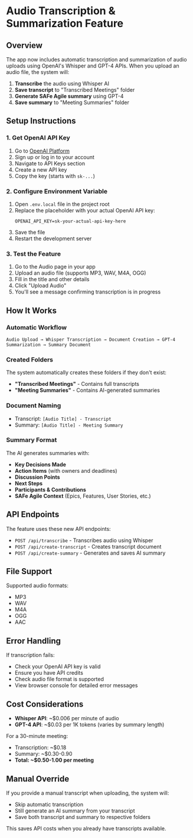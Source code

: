# Audio Transcription & Summarization Feature

## Overview

The app now includes automatic transcription and summarization of audio uploads using OpenAI's Whisper and GPT-4 APIs. When you upload an audio file, the system will:

1. **Transcribe** the audio using Whisper AI
2. **Save transcript** to "Transcribed Meetings" folder
3. **Generate SAFe Agile summary** using GPT-4
4. **Save summary** to "Meeting Summaries" folder

## Setup Instructions

### 1. Get OpenAI API Key

1. Go to [OpenAI Platform](https://platform.openai.com)
2. Sign up or log in to your account
3. Navigate to API Keys section
4. Create a new API key
5. Copy the key (starts with `sk-...`)

### 2. Configure Environment Variable

1. Open `.env.local` file in the project root
2. Replace the placeholder with your actual OpenAI API key:
   ```
   OPENAI_API_KEY=sk-your-actual-api-key-here
   ```
3. Save the file
4. Restart the development server

### 3. Test the Feature

1. Go to the Audio page in your app
2. Upload an audio file (supports MP3, WAV, M4A, OGG)
3. Fill in the title and other details
4. Click "Upload Audio"
5. You'll see a message confirming transcription is in progress

## How It Works

### Automatic Workflow

```
Audio Upload → Whisper Transcription → Document Creation → GPT-4 Summarization → Summary Document
```

### Created Folders

The system automatically creates these folders if they don't exist:

- **"Transcribed Meetings"** - Contains full transcripts
- **"Meeting Summaries"** - Contains AI-generated summaries

### Document Naming

- Transcript: `[Audio Title] - Transcript`
- Summary: `[Audio Title] - Meeting Summary`

### Summary Format

The AI generates summaries with:

- **Key Decisions Made**
- **Action Items** (with owners and deadlines)
- **Discussion Points**
- **Next Steps**
- **Participants & Contributions**
- **SAFe Agile Context** (Epics, Features, User Stories, etc.)

## API Endpoints

The feature uses these new API endpoints:

- `POST /api/transcribe` - Transcribes audio using Whisper
- `POST /api/create-transcript` - Creates transcript document
- `POST /api/create-summary` - Generates and saves AI summary

## File Support

Supported audio formats:
- MP3
- WAV
- M4A
- OGG
- AAC

## Error Handling

If transcription fails:
- Check your OpenAI API key is valid
- Ensure you have API credits
- Check audio file format is supported
- View browser console for detailed error messages

## Cost Considerations

- **Whisper API**: ~$0.006 per minute of audio
- **GPT-4 API**: ~$0.03 per 1K tokens (varies by summary length)

For a 30-minute meeting:
- Transcription: ~$0.18
- Summary: ~$0.30-0.90
- **Total: ~$0.50-1.00 per meeting**

## Manual Override

If you provide a manual transcript when uploading, the system will:
- Skip automatic transcription
- Still generate an AI summary from your transcript
- Save both transcript and summary to respective folders

This saves API costs when you already have transcripts available.